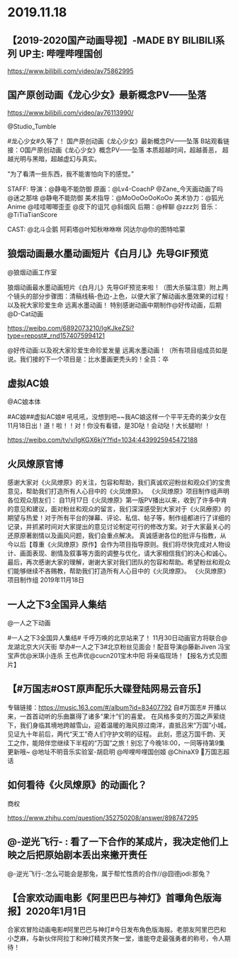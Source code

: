 # 2019.11.18


##  【2019-2020国产动画导视】-MADE BY BILIBILI系列 UP主: 哔哩哔哩国创

https://www.bilibili.com/video/av75862995



## 国产原创动画《龙心少女》最新概念PV——坠落

https://www.bilibili.com/video/av76113990/


@Studio_Tumble 

#龙心少女#久等了！
国产原创动画《龙心少女》最新概念PV——坠落
B站观看链接：O国产原创动画《龙心少女》概念PV——坠落
本质超越时间，超越善恶，
超越光明与黑暗，超越虚幻与真实。

“为了看清一些东西，我不能害怕向下的感觉。”

STAFF:
导演：@静电不能防御
原画：@Lv4-CoachP  @Zane_今天画动画了吗  @迷之那啥  @静电不能防御
美术指导：@MoOoOoOoKoOo
美术协力：@狐光Anime @哇哇唧唧歪歪 @皮下的诅咒 @斜烟风
后期：@梓聊  @zzz刘
音乐：@TiTiaTianScore

CAST:
@北斗企鹅
阿莉塔@叶知秋咻咻咻
冈达尔@你的图特哈蒙
## 狼烟动画最水墨动画短片《白月儿》先导GIF预览

@狼烟动画工作室                            

狼烟动画最水墨动画短片《白月儿》先导GIF预览来啦！（图大杀猫注意）附上两个镜头的部分步骤图：清稿线稿-色边-上色，以便大家了解动画水墨效果的过程！以及祝大家珍爱生命 远离水墨动画！
特别感谢动画中期制作@好传动画，后期@D-Cat动画  

https://weibo.com/6892073210/IgKJkeZSi?type=repost#_rnd1574075994121


@好传动画:以及祝大家珍爱生命珍爱发量 远离水墨动画！（所有项目组成员如是说。我们接的下一个项目是：比水墨画更秃头的！全员：卒   
## 虚拟AC娘

@AC娘本体

#AC娘##虚拟AC娘# 吼吼吼，没想到吧~~我AC娘这样一个平平无奇的美少女在11月18日出！道！啦！！对！你没有看错，是3D哒！会动哒！大长腿哟! ！

https://weibo.com/tv/v/IgKGX6kjY?fid=1034:4439925945472188


## 火凤燎原官博

感谢大家对《火凤燎原》的关注，包容和帮助，我们真诚欢迎粉丝和观众们的宝贵意见，帮助我们打造所有人心目中的《火凤燎原》。
《火凤燎原》项目制作组声明
各位观众朋友们：
自11月17日《火凤燎原》第一版PV播出以来，收到了许多中肯的意见和建议，面对粉丝和观众的留言，我们深深感受到大家对于《火凤療原》的期望与热爱！对于所有平台的弹幕、评论、私信、帖子等，制作组都进行了详细的记录，并抓紧时间对大家提出的意见讨论制定可行的修改方案。对于大家最关心的还原原著剧情以及画风问题，我们会重点解决。
真诚感谢各位的批评与指教，从今以后【尊重《火凤燎原》原作】会作为项目指导原则。我们将尽快完成对人物设计、画面表现、剧情及叙事等方面的调整与优化，请大家相信我们的决心和诚心。
最后，再次慼谢大家的理解，谢谢大家对我们团队的包容和帮助。希望粉丝和观众们能够继续不吝赐教，帮助我们打造所有人心目中的《火凤燎原》。
《火凤燎原》项目制作组
2019年11月18日




## 一人之下3全国异人集结

@一人之下动画                            

#一人之下3全国异人集结# 千呼万唤的北京站来了！
11月30日动画官方将联合@龙湖北京大兴天街 举办#一人之下3#北京粉丝见面会！配音导演@藤新Jiven 冯宝宝声优@米琪小连杀 王也声优@cucn201宝木中阳 将亲临现场！【报名方式见图片】


## 【#万国志#OST原声配乐大碟登陆网易云音乐】

专辑链接：https://music.163.com/#/album?id=83407792
自#万国志# 开播以来，一首首动听的乐曲赢得了诸多“果汁”们的喜爱。
在风格多变的万国之声萦绕下，我们身临其境地跨越雪山，迎着温暖的海风掠过南洋，直抵吕宋“万国”小城，见证九十年前后，两代“天工”奇人们守护文明的征程。
此刻，愿这万国千韵、天工之作，能陪伴您继续下半程的“万国”之旅！别忘了今晚18:00，一同等待第9集更新哦~ @地址不明音乐实验室-胡启明 @哔哩哔哩国创姬 @ChinaX9  万国志超话



## 如何看待《火凤燎原》的动画化？

商权

https://www.zhihu.com/question/352750208/answer/898747295


## @-逆光飞行- :  看了一下合作的某成片，我决定他们上映之后把原始剧本丢出来撇开责任

@-逆光飞行-:怎么可能会是那兔，属于帮忙性质的合作//@囧德jodi:那兔？


## 【合家欢动画电影《阿里巴巴与神灯》首曝角色版海报】2020年1月1日

合家欢冒险动画电影#阿里巴巴与神灯#今日发布角色版海报。老朋友阿里巴巴和小芝麻，与新伙伴阿拉丁和神灯精灵齐聚一堂，谁能夺走最强勇者的称号，令人期待！





